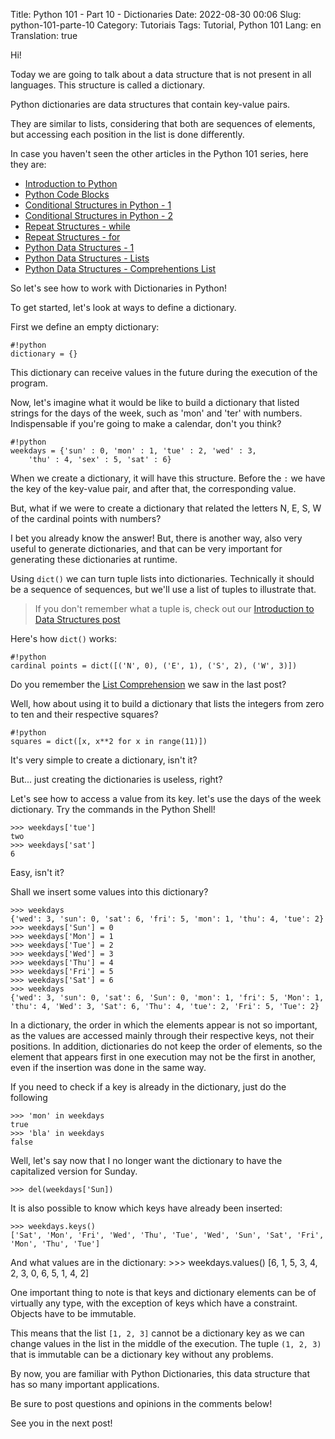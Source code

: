 Title: Python 101 - Part 10 - Dictionaries
Date: 2022-08-30 00:06
Slug: python-101-parte-10
Category: Tutoriais
Tags: Tutorial, Python 101
Lang: en
Translation: true

Hi!

Today we are going to talk about a data structure that is not present in all languages. This structure is called a dictionary.

Python dictionaries are data structures that contain key-value pairs.

They are similar to lists, considering that both are sequences of elements, but accessing each position in the list is done differently.

In case you haven't seen the other articles in the Python 101 series, here they are:

* [Introduction to Python]({filename}/Tutoriais/en/python101.md)
* [Python Code Blocks]({filename}/Tutoriais/en/python101.2.md)
* [Conditional Structures in Python - 1]({filename}/Tutoriais/en/python101.3.md)
* [Conditional Structures in Python - 2]({filename}/Tutoriais/en/python101.4.md)
* [Repeat Structures - while]({filename}/Tutoriais/en/python101.5.md)
* [Repeat Structures - for]({filename}/Tutoriais/en/python101.6.md)
* [Python Data Structures - 1]({filename}/Tutoriais/en/python101.7.md)
* [Python Data Structures - Lists]({filename}/Tutoriais/en/python101.8.md)
* [Python Data Structures - Comprehentions List]({filename}/Tutoriais/en/python101.9.md)

So let's see how to work with Dictionaries in Python!

To get started, let's look at ways to define a dictionary.

First we define an empty dictionary:

    #!python
    dictionary = {}

This dictionary can receive values ​​in the future during the execution of the program.

Now, let's imagine what it would be like to build a dictionary that listed strings for the days of the week, such as 'mon' and 'ter' with numbers. Indispensable if you're going to make a calendar, don't you think?

    #!python
    weekdays = {'sun' : 0, 'mon' : 1, 'tue' : 2, 'wed' : 3,
        'thu' : 4, 'sex' : 5, 'sat' : 6}

When we create a dictionary, it will have this structure. Before the `:` we have the key of the key-value pair, and after that, the corresponding value.

But, what if we were to create a dictionary that related the letters N, E, S, W of the cardinal points with numbers?

I bet you already know the answer! But, there is another way, also very useful to generate dictionaries, and that can be very important for generating these dictionaries at runtime.

Using `dict()` we can turn tuple lists into dictionaries. Technically it should be a sequence of sequences, but we'll use a list of tuples to illustrate that.

> If you don't remember what a tuple is, check out our [Introduction to Data Structures post]({filename}/Tutoriais/en/python101.7.md)

Here's how `dict()` works:

    #!python
    cardinal points = dict([('N', 0), ('E', 1), ('S', 2), ('W', 3)])

Do you remember the [List Comprehension]({filename}/Tutoriais/en/python101.9.md) we saw in the last post?

Well, how about using it to build a dictionary that lists the integers from zero to ten and their respective squares?

    #!python
    squares = dict([x, x**2 for x in range(11)])

It's very simple to create a dictionary, isn't it?

But... just creating the dictionaries is useless, right?

Let's see how to access a value from its key. let's use the days of the week dictionary. Try the commands in the Python Shell!

    >>> weekdays['tue']
    two
    >>> weekdays['sat']
    6

Easy, isn't it?

Shall we insert some values ​​into this dictionary?

    >>> weekdays
    {'wed': 3, 'sun': 0, 'sat': 6, 'fri': 5, 'mon': 1, 'thu': 4, 'tue': 2}
    >>> weekdays['Sun'] = 0
    >>> weekdays['Mon'] = 1
    >>> weekdays['Tue'] = 2
    >>> weekdays['Wed'] = 3
    >>> weekdays['Thu'] = 4
    >>> weekdays['Fri'] = 5
    >>> weekdays['Sat'] = 6
    >>> weekdays
    {'wed': 3, 'sun': 0, 'sat': 6, 'Sun': 0, 'mon': 1, 'fri': 5, 'Mon': 1,
    'thu': 4, 'Wed': 3, 'Sat': 6, 'Thu': 4, 'tue': 2, 'Fri': 5, 'Tue': 2}

In a dictionary, the order in which the elements appear is not so important, as the values ​​are accessed mainly through their respective keys, not their positions. In addition, dictionaries do not keep the order of elements, so the element that appears first in one execution may not be the first in another, even if the insertion was done in the same way.

If you need to check if a key is already in the dictionary, just do the following

    >>> 'mon' in weekdays
    true
    >>> 'bla' in weekdays
    false

Well, let's say now that I no longer want the dictionary to have the capitalized version for Sunday.

    >>> del(weekdays['Sun])

It is also possible to know which keys have already been inserted:

    >>> weekdays.keys()
    ['Sat', 'Mon', 'Fri', 'Wed', 'Thu', 'Tue', 'Wed', 'Sun', 'Sat', 'Fri',
    'Mon', 'Thu', 'Tue']

And what values ​​are in the dictionary:
    >>> weekdays.values()
    [6, 1, 5, 3, 4, 2, 3, 0, 6, 5, 1, 4, 2]

One important thing to note is that keys and dictionary elements can be of virtually any type, with the exception of keys which have a constraint. Objects have to be immutable.

This means that the list `[1, 2, 3]` cannot be a dictionary key as we can change values ​​in the list in the middle of the execution. The tuple `(1, 2, 3)` that is immutable can be a dictionary key without any problems.

By now, you are familiar with Python Dictionaries, this data structure that has so many important applications.

Be sure to post questions and opinions in the comments below!

See you in the next post!
